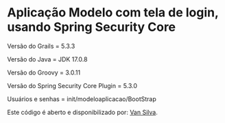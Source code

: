 # Aplicação Modelo com tela de login, usando Spring Security Core

Versão do Grails = 5.3.3

Versão do Java = JDK 17.0.8

Versão do Groovy = 3.0.11

Versão  do Spring Security Core Plugin = 5.3.0

Usuários e senhas = init/modeloaplicacao/BootStrap


Este código é aberto e disponibilizado por: [Van Silva](#).
